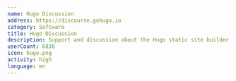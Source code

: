 ```yaml
---
name: Hugo Discussion
address: https://discourse.gohugo.io
category: Software
title: Hugo Discussion
description: Support and discussion about the Hugo static site builder.
userCount: 6838
icon: hugo.png
activity: high
language: en
---
```

